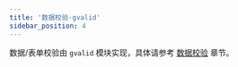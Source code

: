 ```yaml
---
title: '数据校验-gvalid'
sidebar_position: 4
---
```


数据/表单校验由 `gvalid` 模块实现，具体请参考 [数据校验](output/goframe-v2.6-md/核心组件/数据校验) 章节。